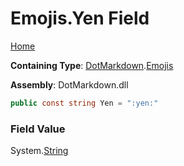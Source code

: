 # Emojis\.Yen Field

[Home](../../../README.md)

**Containing Type**: [DotMarkdown](../../README.md)\.[Emojis](../README.md)

**Assembly**: DotMarkdown\.dll

```csharp
public const string Yen = ":yen:"
```

### Field Value

System\.[String](https://docs.microsoft.com/en-us/dotnet/api/system.string)